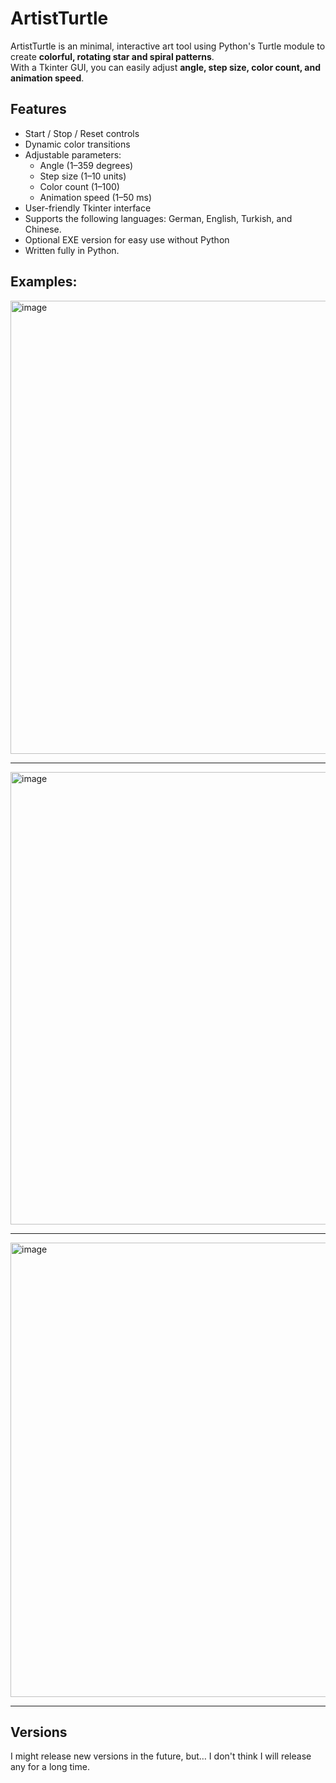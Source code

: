 
# ArtistTurtle

ArtistTurtle is an minimal, interactive art tool using Python's Turtle module to create **colorful, rotating star and spiral patterns**.  
With a Tkinter GUI, you can easily adjust **angle, step size, color count, and animation speed**.

## Features

- Start / Stop / Reset controls
- Dynamic color transitions
- Adjustable parameters:
  - Angle (1–359 degrees)
  - Step size (1–10 units)
  - Color count (1–100)
  - Animation speed (1–50 ms)
- User-friendly Tkinter interface
- Supports the following languages: German, English, Turkish, and Chinese.
- Optional EXE version for easy use without Python
- Written fully in Python.

## Examples:

<img width="895" height="725" alt="image" src="https://github.com/user-attachments/assets/2eac7866-6bd8-4213-8429-5a4436dfb1c1" />



---




<img width="897" height="724" alt="image" src="https://github.com/user-attachments/assets/eb591024-4923-4ff2-a23a-6e3c07638abd" />



---


<img width="897" height="727" alt="image" src="https://github.com/user-attachments/assets/46d4ceae-0063-4739-b1b9-a6c78ca7f64c" />


---

## Versions

I might release new versions in the future, but… I don't think I will release any for a long time.
